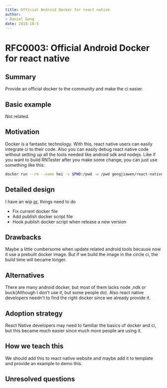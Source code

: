 ```yaml
---
title: Official Android Docker for react native
author:
- Daniel Geng
date: 2018-10-5
---
```


# RFC0003: Official Android Docker for react native

## Summary

Provide an official docker to the community and make the ci easier.

## Basic example

Not related.

## Motivation

Docker is a fantastic technology. With this, react native users can easily integrate ci to their code. 
Also you can easily debug react native code without setting up all the tools needed like android sdk and nodejs.
Like if you want to build RNTester after you make some change, you can just use something like this:
```bash
docker run --rm --name hei -v $PWD:/pwd -w /pwd gengjiawen/react-native /bin/sh -c "./gradlew RNTester:android:app:assembleRelease"
```

## Detailed design

I have an wip [pr](https://github.com/facebook/react-native/pull/21477), things need to do
* Fix current docker file
* Add publish docker script file
* Hook publish docker script when release a new version

## Drawbacks

Maybe a little cumbersome when update related android tools because now it use a prebuilt docker image.
But if we build the image in the circle ci, the build time will became longer.

## Alternatives
 
There are many android docker, but most of them lacks node ,ndk or buck(Although I don't use it, but some people do). 
Also react native developers needn't to find the right docker since we already provide it.

## Adoption strategy
React Native developers may need to familiar the basics of docker and ci, but this became much easier since
much more people are using it.

## How we teach this

We should add this to react native website and maybe add it to template and provide an example to demo this.

## Unresolved questions


